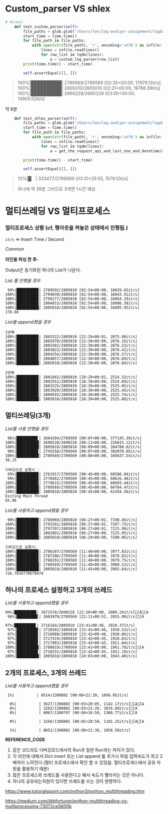 # Custom_parser VS shlex

```python
# Normal
    def test_custom_parser(self):
        file_paths = glob.glob("/Users/len/log-analyer-assignment/logdata/20180824/*.txt", recursive=False)
        start_time = time.time()
        for file_path in file_paths:
            with open(str(file_path), 'r', encoding='utf8') as infile:
                lines = infile.readlines()
                for row_list in tqdm(lines):
                    a = custom_log_parser(row_list)
        print(time.time() - start_time)

        self.assertEqual([], [])
```

>100%|██████████| 2789569/2789569 [02:35<00:00, 17979.13it/s]
>100%|██████████| 2805010/2805010 [02:21<00:00, 19786.39it/s]
>100%|██████████| 2690228/2690228 [03:00<00:00, 14905.02it/s]

약 8분 



```python
    def test_shlex_parser(self):
        file_paths = glob.glob("/Users/len/log-analyer-assignment/logdata/20180824/*.txt", recursive=False)
        start_time = time.time()
        for file_path in file_paths:
            with open(str(file_path), 'r', encoding='utf8') as infile:
                lines = infile.readlines()
                for row_list in tqdm(lines):
                    a = get_the_request_api_and_last_one_and_datetime(row_list)

        print(time.time() - start_time)

        self.assertEqual([], [])
```

> 12%|█▏        | 333477/2789569 [03:31<25:55, 1579.12it/s]
>
>하나에 약 26분 그러므로 3개면 1시간 예상.

# 멀티쓰레딩 VS 멀티프로세스

### 멀티프로세스 상황 (cf, 행아웃을 켜놓은 상태에서 진행됨.)

`it/s` => Insert Time / Second  

*Common* 

**라인을 파싱 한 후-**

Output은 동기화된 하나의 List가 나온다.

*List 를 안했을 경우*  

```
 99%|█████████▉| 2789592/2805010 [02:54<00:00, 16029.65it/s]
100%|█████████▉| 2794039/2805010 [02:54<00:00, 16043.91it/s]
100%|█████████▉| 2799177/2805010 [02:54<00:00, 16064.19it/s]
100%|█████████▉| 2804653/2805010 [02:54<00:00, 16086.38it/s]
100%|██████████| 2805010/2805010 [02:54<00:00, 16085.95it/s]
178.66
```

*List를 append했을 경우*  

```
1번째
100%|█████████▉| 2802522/2805010 [22:29<00:01, 2075.98it/s]
100%|█████████▉| 2802970/2805010 [22:30<00:00, 2076.16it/s]
100%|█████████▉| 2803382/2805010 [22:30<00:00, 2076.23it/s]
100%|█████████▉| 2803823/2805010 [22:30<00:00, 2076.41it/s]
100%|█████████▉| 2804254/2805010 [22:30<00:00, 2076.57it/s]
100%|█████████▉| 2804657/2805010 [22:30<00:00, 2076.69it/s]
100%|██████████| 2805010/2805010 [22:30<00:00, 2076.84it/s]

2번째
100%|█████████▉| 2801841/2805010 [18:29<00:01, 2524.32it/s]
100%|█████████▉| 2802551/2805010 [18:30<00:00, 2524.69it/s]
100%|█████████▉| 2803225/2805010 [18:30<00:00, 2525.05it/s]
100%|█████████▉| 2803920/2805010 [18:30<00:00, 2525.45it/s]
100%|█████████▉| 2804593/2805010 [18:30<00:00, 2525.74it/s]
100%|██████████| 2805010/2805010 [18:30<00:00, 2525.88it/s]
```

## 멀티쓰레딩(3개)

*List를 사용 안했을 경우* 

```
 96%|█████████▌| 2664284/2789569 [00:07<00:00, 377145.39it/s]
100%|██████████| 2690228/2690228 [00:11<00:00, 226615.12it/s]
100%|██████████| 2805010/2805010 [00:09<00:00, 284780.62it/s]
 98%|█████████▊| 2745558/2789569 [00:07<00:00, 383870.05it/s]
100%|██████████| 2789569/2789569 [00:08<00:00, 345637.54it/s]
36.15

디버깅으로 실행시 :
 99%|█████████▉| 2761917/2789569 [00:45<00:00, 60586.04it/s]
 99%|█████████▉| 2770462/2789569 [00:45<00:00, 60626.48it/s]
100%|█████████▉| 2779615/2789569 [00:45<00:00, 60693.44it/s]
100%|██████████| 2789569/2789569 [00:45<00:00, 60784.47it/s]
100%|██████████| 2805010/2805010 [00:45<00:00, 61459.50it/s]
Exiting Main Thread
65.96
```

*List를 사용하고 append했을 경우*  

```
 99%|█████████▉| 2788969/2805010 [06:27<00:02, 7198.46it/s]
100%|█████████▉| 2793281/2805010 [06:27<00:01, 7207.73it/s]
100%|█████████▉| 2797397/2805010 [06:27<00:01, 7215.99it/s]
100%|█████████▉| 2802001/2805010 [06:27<00:00, 7225.95it/s]
100%|██████████| 2805010/2805010 [06:29<00:00, 7200.06it/s]

디버깅으로 실행시:
100%|█████████▉| 2786107/2789569 [11:40<00:00, 3977.83it/s]
100%|█████████▉| 2787206/2789569 [11:40<00:00, 3978.83it/s]
100%|█████████▉| 2788291/2789569 [11:40<00:00, 3979.75it/s]
100%|██████████| 2789569/2789569 [11:40<00:00, 3980.53it/s]
100%|██████████| 2805010/2805010 [11:43<00:00, 3985.64it/s]
726.7834770679474
```

## 하나의 프로세스 설정하고 3개의 쓰레드

*List를 사용하고 append했을 경우* 

```
99%|█████████▉| 2672578/2690228 [22:10<00:08, 2009.24it/s][A[A
 96%|█████████▌| 2683970/2789569 [22:11<00:52, 2015.98it/s][A

97%|█████████▋| 2716164/2805010 [23:41<00:46, 1910.37it/s]
 97%|█████████▋| 2716582/2805010 [23:41<00:46, 1910.53it/s]
 97%|█████████▋| 2716988/2805010 [23:42<00:46, 1910.66it/s]
 97%|█████████▋| 2717419/2805010 [23:42<00:45, 1910.83it/s]
 97%|█████████▋| 2717903/2805010 [23:42<00:45, 1911.04it/s]
100%|█████████▉| 2788819/2789569 [23:41<00:00, 1961.70it/s][A
 97%|█████████▋| 2718331/2805010 [23:42<00:45, 1911.19it/s]
100%|██████████| 2805010/2805010 [24:03<00:00, 1943.40it/s]
```

## 2개의 프로세스, 3개의 쓰레드

*List를 사용하고 append했을 경우* 

```
 1%|          | 8514/1380802 [00:08<21:39, 1056.05it/s]

  0%|          | 3627/1380802 [00:03<20:05, 1142.17it/s][A[A
  0%|          | 3263/1380802 [00:03<21:20, 1076.09it/s][A
  0%|          | 6067/1380797 [00:04<16:50, 1360.77it/s][A

  0%|          | 3268/1380802 [00:02<20:50, 1101.25it/s][A[A

  1%|          | 8652/1380802 [00:08<21:38, 1056.50it/s]
```

**REFERENCE_CODE**

1. 같은 코드라도 디버깅모드에서의 Run과 일반 Run과는 차이가 있다.
2. 각 라인에 대해서 Dict insert 또는 List append 를 추가시 파일 입력속도가 최고 2배까지 느려진다.(멀티 프로세스에서 확인 할 수 있었음. 멀티프로세스에서 공유 자원을 활용하기 때문)
3. 많은 프로세스와 쓰레드를 사용한다고 해서 속도가 빨라지는 것은 아니다.
4. 하나의 공유되는자원이 있다면 쓰레드를 쓰는 것이 현명하다.

https://www.tutorialspoint.com/python3/python_multithreading.htm

https://medium.com/@bfortuner/python-multithreading-vs-multiprocessing-73072ce5600b
